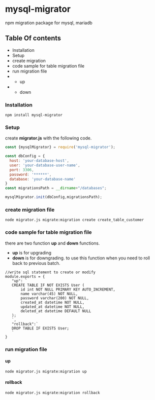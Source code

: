 # mysql-migrator
npm migration package for mysql, mariadb

## Table Of contents
- Installation 
- Setup
- create migration 
- code sample for table migration file
- run migration file
-   - up
-   - down

### Installation
```shell
npm install mysql-migrator
```
### Setup
create **migrator.js** with the following code.
```javascript
const {mysqlMigrator} = require('mysql-migrator');

const dbConfig = {
  host: 'your-database-host',
  user: 'your-database-user-name',
  port: 3306,
  password: '******',
  database: 'your-database-name'
}
const migrationsPath = __dirname+"/databases";

mysqlMigrator.init(dbConfig,migrationsPath);
```
### create migration file
```shell
node migrator.js migrate:migration create create_table_customer
```
### code sample for table migration file
there are two function **up** and **down** functions.
- **up** is for upgrading
- **down** is for downgrading. to use this function when you need to roll back to previous batch.
 ```shell
//write sql statement to create or modify
module.exports = {
	"up": `
	CREATE TABLE IF NOT EXISTS User (
		id int NOT NULL PRIMARY KEY AUTO_INCREMENT,
		name varchar(45) NOT NULL,
		password varchar(200) NOT NULL,
		created_at datetime NOT NULL,
		updated_at datetime NOT NULL,
		deleted_at datetime DEFAULT NULL
	);
	`,
	"rollback":`
	DROP TABLE IF EXISTS User;
	`
}
```
### run migration file
#### up
```shell
node migrator.js migrate:migration up
```
#### rollback
```shell
node migrator.js migrate:migration rollback
```

